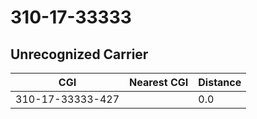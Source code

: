 # 310-17-33333
## Unrecognized Carrier


| CGI | Nearest CGI | Distance |
|-----|-------------|----------|
| 310-17-33333-427 |  | 0.0 |
